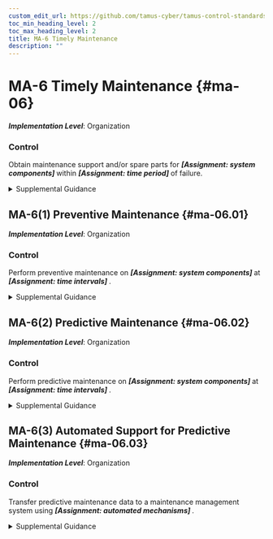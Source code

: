 ```yaml
---
custom_edit_url: https://github.com/tamus-cyber/tamus-control-standards/tree/main/content/tamus.edu/TAMUS_profile.xml
toc_min_heading_level: 2
toc_max_heading_level: 2
title: MA-6 Timely Maintenance
description: ""
---
```


# MA-6 Timely Maintenance {#ma-06}

_**Implementation Level**_: Organization

### Control

Obtain maintenance support and/or spare parts for <strong> <em>[Assignment: system components]</em> </strong> within <strong> <em>[Assignment: time period]</em> </strong> of failure.

<details>
  <summary>Supplemental Guidance</summary>

Organizations specify the system components that result in increased risk to organizational operations and assets, individuals, other organizations, or the Nation when the functionality provided by those components is not operational. Organizational actions to obtain maintenance support include having appropriate contracts in place.

</details>

## MA-6(1) Preventive Maintenance {#ma-06.01}

_**Implementation Level**_: Organization

### Control

Perform preventive maintenance on <strong> <em>[Assignment: system components]</em> </strong> at <strong> <em>[Assignment: time intervals]</em> </strong>.

<details>
  <summary>Supplemental Guidance</summary>

Preventive maintenance includes proactive care and the servicing of system components to maintain organizational equipment and facilities in satisfactory operating condition. Such maintenance provides for the systematic inspection, tests, measurements, adjustments, parts replacement, detection, and correction of incipient failures either before they occur or before they develop into major defects. The primary goal of preventive maintenance is to avoid or mitigate the consequences of equipment failures. Preventive maintenance is designed to preserve and restore equipment reliability by replacing worn components before they fail. Methods of determining what preventive (or other) failure management policies to apply include original equipment manufacturer recommendations; statistical failure records; expert opinion; maintenance that has already been conducted on similar equipment; requirements of codes, laws, or regulations within a jurisdiction; or measured values and performance indications.

</details>

## MA-6(2) Predictive Maintenance {#ma-06.02}

_**Implementation Level**_: Organization

### Control

Perform predictive maintenance on <strong> <em>[Assignment: system components]</em> </strong> at <strong> <em>[Assignment: time intervals]</em> </strong>.

<details>
  <summary>Supplemental Guidance</summary>

Predictive maintenance evaluates the condition of equipment by performing periodic or continuous (online) equipment condition monitoring. The goal of predictive maintenance is to perform maintenance at a scheduled time when the maintenance activity is most cost-effective and before the equipment loses performance within a threshold. The predictive component of predictive maintenance stems from the objective of predicting the future trend of the equipment's condition. The predictive maintenance approach employs principles of statistical process control to determine at what point in the future maintenance activities will be appropriate. Most predictive maintenance inspections are performed while equipment is in service, thus minimizing disruption of normal system operations. Predictive maintenance can result in substantial cost savings and higher system reliability.

</details>

## MA-6(3) Automated Support for Predictive Maintenance {#ma-06.03}

_**Implementation Level**_: Organization

### Control

Transfer predictive maintenance data to a maintenance management system using <strong> <em>[Assignment: automated mechanisms]</em> </strong>.

<details>
  <summary>Supplemental Guidance</summary>

A computerized maintenance management system maintains a database of information about the maintenance operations of organizations and automates the processing of equipment condition data to trigger maintenance planning, execution, and reporting.

</details>

